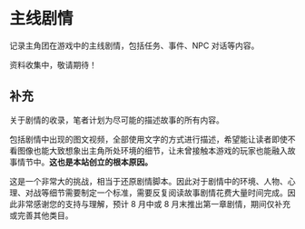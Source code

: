# 主线剧情

记录主角团在游戏中的主线剧情，包括任务、事件、NPC 对话等内容。

资料收集中，敬请期待！

## 补充

关于剧情的收录，笔者计划为尽可能的描述故事的所有内容。

包括剧情中出现的图文视频，全部使用文字的方式进行描述，希望能让读者即使不看图像也能大致想象出主角所处环境的细节，让未曾接触本游戏的玩家也能融入故事情节中。**这也是本站创立的根本原因。**

这是一个非常大的挑战，相当于还原剧情脚本。因此对于剧情中的环境、人物、心理、对战等细节需要制定一个标准，需要反复阅读故事剧情花费大量时间完成。因此非常感谢您的支持与理解，预计 8 月中或 8 月末推出第一章剧情，期间仅补充或完善其他类目。
